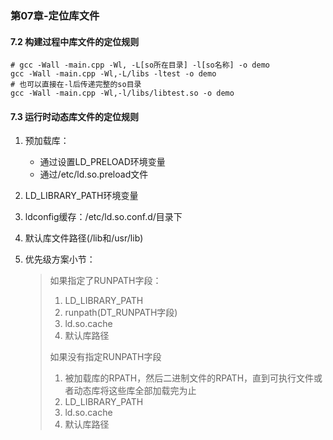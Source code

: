 ### 第07章-定位库文件

#### 7.2 构建过程中库文件的定位规则

```shell
# gcc -Wall -main.cpp -Wl, -L[so所在目录] -l[so名称] -o demo
gcc -Wall -main.cpp -Wl,-L/libs -ltest -o demo
# 也可以直接在-l后传递完整的so目录
gcc -Wall -main.cpp -Wl,-l/libs/libtest.so -o demo
```

#### 7.3 运行时动态库文件的定位规则

1. 预加载库：

   - 通过设置LD_PRELOAD环境变量
   - 通过/etc/ld.so.preload文件

2. LD_LIBRARY_PATH环境变量

3. ldconfig缓存：/etc/ld.so.conf.d/目录下

4. 默认库文件路径(/lib和/usr/lib)

5. 优先级方案小节：

   > 如果指定了RUNPATH字段：
   >
   > 1. LD_LIBRARY_PATH
   > 2. runpath(DT_RUNPATH字段)
   > 3. ld.so.cache
   > 4. 默认库路径
   >
   > 如果没有指定RUNPATH字段
   >
   > 	1. 被加载库的RPATH，然后二进制文件的RPATH，直到可执行文件或者动态库将这些库全部加载完为止
   >  	2. LD_LIBRARY_PATH
   >  	3. ld.so.cache
   >  	4. 默认库路径

